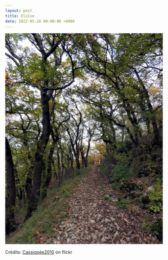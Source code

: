 ```yaml
---
layout: post
title: Eloïse
date: 2022-05-26 00:00:00 +0000
---
```


![Eloïse](/images/2022-05-26.jpg)

Crédits: [Cassiopée2010](https://www.flickr.com/people/cmoi30/) on flickr
